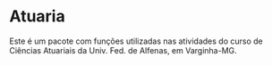 # Atuaria

Este é um pacote com funções utilizadas nas atividades do curso de Ciências Atuariais da Univ. Fed. de Alfenas, em Varginha-MG.